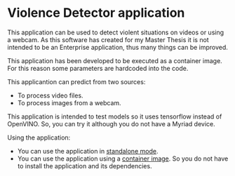 # Violence Detector application

This application can be used to detect violent situations on videos or using a webcam. As this software has created for my Master Thesis it is not intended to be an Enterprise application, thus many things can be improved.

This application has been developed to be executed as a container image. For this reason some parameters are hardcoded into the code.

This applicantion can predict from two sources:

* To process video files.
* To process images from a webcam.

This application is intended to test models so it uses tensorflow instead of OpenVINO. So, you can try it although you do not have a Myriad device.

Using the application:

* You can use the application in [standalone mode](standalone.md).
* You can use the application using a [container image](containers.md). So you do not have to install the application and its dependencies.
